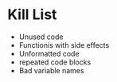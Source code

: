 Kill List
=========
* Unused code
* Functionis with side effects
* Unformatted code
* repeated code blocks
* Bad variable names
